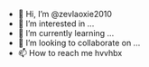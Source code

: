 - 👋 Hi, I’m @zevlaoxie2010
- 👀 I’m interested in ...
- 🌱 I’m currently learning ...
- 💞️ I’m looking to collaborate on ...
- 📫 How to reach me hvvhbx

<!---
zevlaoxie2010/zevlaoxie2010 is a ✨ special ✨ repository because its `README.md` (this file) appears on your GitHub profile.
You can click the Preview link to take a look at your changes.
--->

